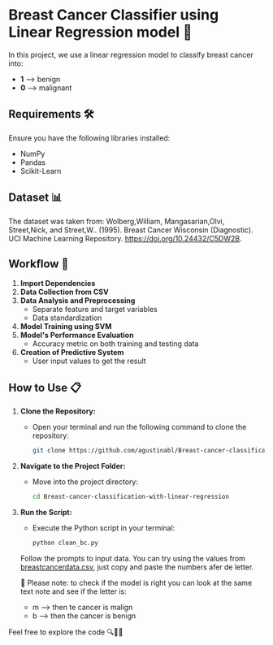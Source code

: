 # Breast Cancer Classifier using Linear Regression model 🎀
In this project, we use a linear regression model to classify breast cancer into:

- **1** --> benign
- **0** --> malignant 

## Requirements 🛠️
Ensure you have the following libraries installed:
- NumPy
- Pandas
- Scikit-Learn

## Dataset 📊
The dataset was taken from:
Wolberg,William, Mangasarian,Olvi, Street,Nick, and Street,W.. (1995). Breast Cancer Wisconsin (Diagnostic). UCI Machine Learning Repository. https://doi.org/10.24432/C5DW2B.

## Workflow 🚀
1. **Import Dependencies**
2. **Data Collection from CSV**
3. **Data Analysis and Preprocessing**
    - Separate feature and target variables
    - Data standardization
4. **Model Training using SVM**
5. **Model's Performance Evaluation**
    - Accuracy metric on both training and testing data
6. **Creation of Predictive System**
    - User input values to get the result 

## How to Use 📋

1. **Clone the Repository:**
   - Open your terminal and run the following command to clone the repository:

     ```bash
     git clone https://github.com/agustinabl/Breast-cancer-classification-with-linear-regression
     ```

2. **Navigate to the Project Folder:**
   - Move into the project directory:

     ```bash
     cd Breast-cancer-classification-with-linear-regression
     ```

3. **Run the Script:**
   - Execute the Python script in your terminal:

     ```bash
     python clean_bc.py
     ```

    Follow the prompts to input data. You can try using the values from [breastcancerdata.csv](https://github.com/agustinabl/Breast-cancer-classification-with-linear-regression/blob/main/breastcancerdata.csv?plain=1#L3), just copy and paste the numbers afer de letter.

   👀 Please note: to check if the model is right you can look at the same text note and see if the letter is:
     - m --> then te cancer is malign
     - b --> then the cancer is benign 

Feel free to explore the code 🔍🌈✨
